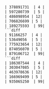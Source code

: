 ```diff
| 378891731  | 4 |
| 597280739  | 5 |
| 486098954 | 12|
| 706826699 | 5 |
| 189275593  | 99|
```diff
| 91166257  | 4 |
| 53649056  | 5 |
| 775923654 | 12|
| 874056070 | 5 |
| 879106712  | 99|
```diff
| 186307544  | 4 |
| 303047085  | 5 |
| 463978636 | 12|
| 166969499 | 5 |
| 935065250  | 99|
